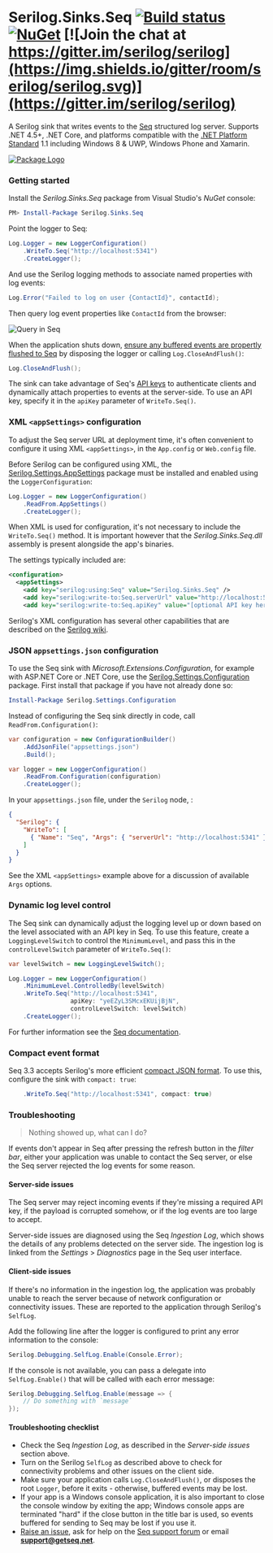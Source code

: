 # Serilog.Sinks.Seq [![Build status](https://ci.appveyor.com/api/projects/status/t7qdv68pej6inukl/branch/master?svg=true)](https://ci.appveyor.com/project/serilog/serilog-sinks-seq/branch/master) [![NuGet](https://img.shields.io/nuget/v/Serilog.Sinks.Seq.svg)](https://nuget.org/packages/serilog.sinks.seq) [![Join the chat at https://gitter.im/serilog/serilog](https://img.shields.io/gitter/room/serilog/serilog.svg)](https://gitter.im/serilog/serilog)

A Serilog sink that writes events to the [Seq](https://getseq.net) structured log server. Supports .NET 4.5+, .NET Core, and platforms compatible with the [.NET Platform Standard](https://github.com/dotnet/corefx/blob/master/Documentation/architecture/net-platform-standard.md) 1.1 including Windows 8 & UWP, Windows Phone and Xamarin.

[![Package Logo](http://serilog.net/images/serilog-sink-seq-nuget.png)](http://nuget.org/packages/serilog.sinks.seq)

### Getting started

Install the _Serilog.Sinks.Seq_ package from Visual Studio's _NuGet_ console:

```powershell
PM> Install-Package Serilog.Sinks.Seq
```

Point the logger to Seq:

```csharp
Log.Logger = new LoggerConfiguration()
    .WriteTo.Seq("http://localhost:5341")
    .CreateLogger();
```

And use the Serilog logging methods to associate named properties with log events:

```csharp
Log.Error("Failed to log on user {ContactId}", contactId);
```

Then query log event properties like `ContactId` from the browser:

![Query in Seq](https://nblumhardt.github.io/images/seq-sink-screenshot.png)

When the application shuts down, [ensure any buffered events are propertly flushed to Seq](http://blog.merbla.com/2016/07/06/serilog-log-closeandflush/) by disposing the logger or calling `Log.CloseAndFlush()`:

```csharp
Log.CloseAndFlush();
```

The sink can take advantage of Seq's [API keys](http://docs.getseq.net/docs/api-keys) to authenticate clients and dynamically attach properties to events at the server-side. To use an API key, specify it in the `apiKey` parameter of `WriteTo.Seq()`.

### XML `<appSettings>` configuration

To adjust the Seq server URL at deployment time, it's often convenient to configure it using XML `<appSettings>`, in the `App.config` or `Web.config` file.

Before Serilog can be configured using XML, the [Serilog.Settings.AppSettings](https://nuget.org/packages/serilog.settings.appsettings) package must be installed and enabled using the `LoggerConfiguration`:

```csharp
Log.Logger = new LoggerConfiguration()
    .ReadFrom.AppSettings()
    .CreateLogger();
```

When XML is used for configuration, it's not necessary to include the `WriteTo.Seq()` method. It is important however that the _Serilog.Sinks.Seq.dll_ assembly is present alongside the app's binaries.

The settings typically included are:

```xml
<configuration>
  <appSettings>
    <add key="serilog:using:Seq" value="Serilog.Sinks.Seq" />
    <add key="serilog:write-to:Seq.serverUrl" value="http://localhost:5341" />
    <add key="serilog:write-to:Seq.apiKey" value="[optional API key here]" />
```

Serilog's XML configuration has several other capabilities that are described on the [Serilog wiki](https://github.com/serilog/serilog/wiki/AppSettings).

### JSON `appsettings.json` configuration

To use the Seq sink with _Microsoft.Extensions.Configuration_, for example with ASP.NET Core or .NET Core, use the [Serilog.Settings.Configuration](https://github.com/serilog/serilog-settings-configuration) package. First install that package if you have not already done so:

```powershell
Install-Package Serilog.Settings.Configuration
```

Instead of configuring the Seq sink directly in code, call `ReadFrom.Configuration()`:

```csharp
var configuration = new ConfigurationBuilder()
    .AddJsonFile("appsettings.json")
    .Build();

var logger = new LoggerConfiguration()
    .ReadFrom.Configuration(configuration)
    .CreateLogger();
```

In your `appsettings.json` file, under the `Serilog` node, :

```json
{
  "Serilog": {
    "WriteTo": [
      { "Name": "Seq", "Args": { "serverUrl": "http://localhost:5341" } }
    ]
  }
}
```

See the XML `<appSettings>` example above for a discussion of available `Args` options.


### Dynamic log level control

The Seq sink can dynamically adjust the logging level up or down based on the level associated with an API key in Seq. To use this feature, create a `LoggingLevelSwitch` to control the `MinimumLevel`, and pass this in the `controlLevelSwitch` parameter of `WriteTo.Seq()`:

```csharp
var levelSwitch = new LoggingLevelSwitch();

Log.Logger = new LoggerConfiguration()
    .MinimumLevel.ControlledBy(levelSwitch)
    .WriteTo.Seq("http://localhost:5341",
                 apiKey: "yeEZyL3SMcxEKUijBjN",
                 controlLevelSwitch: levelSwitch)
    .CreateLogger();
```

For further information see the [Seq documentation](http://docs.getseq.net/docs/using-serilog#dynamic-level-control).

### Compact event format

Seq 3.3 accepts Serilog's more efficient [compact JSON format](https://github.com/serilog/serilog-formatting-compact/). To use this, configure the sink with `compact: true`:

```csharp
    .WriteTo.Seq("http://localhost:5341", compact: true)
```

### Troubleshooting

> Nothing showed up, what can I do?

If events don't appear in Seq after pressing the refresh button in the _filter bar_, either your application was unable to contact the Seq server, or else the Seq server rejected the log events for some reason.

#### Server-side issues

The Seq server may reject incoming events if they're missing a required API key, if the payload is corrupted somehow, or if the log events are too large to accept.

Server-side issues are diagnosed using the Seq _Ingestion Log_, which shows the details of any problems detected on the server side. The ingestion log is linked from the _Settings_ > _Diagnostics_ page in the Seq user interface.

#### Client-side issues

If there's no information in the ingestion log, the application was probably unable to reach the server because of network configuration or connectivity issues. These are reported to the application through Serilog's `SelfLog`.

Add the following line after the logger is configured to print any error information to the console:

```csharp
Serilog.Debugging.SelfLog.Enable(Console.Error);
```

If the console is not available, you can pass a delegate into `SelfLog.Enable()` that will be called with each error message:

```csharp
Serilog.Debugging.SelfLog.Enable(message => {
    // Do something with `message`
});
```

#### Troubleshooting checklist

 * Check the Seq _Ingestion Log_, as described in the _Server-side issues_ section above.
 * Turn on the Serilog `SelfLog` as described above to check for connectivity problems and other issues on the client side.
 * Make sure your application calls `Log.CloseAndFlush()`, or disposes the root `Logger`, before it exits - otherwise, buffered events may be lost.
 * If your app is a Windows console application, it is also important to close the console window by exiting the app; Windows console apps are terminated "hard" if the close button in the title bar is used, so events buffered for sending to Seq may be lost if you use it.
 * [Raise an issue](https://github.com/serilog/serilog-sinks-seq/issues), ask for help on the [Seq support forum](http://docs.getseq.net/discuss) or email **support@getseq.net**.
 
